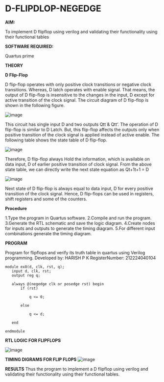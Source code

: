 # D-FLIPDLOP-NEGEDGE

**AIM:**

To implement  D flipflop using verilog and validating their functionality using their functional tables

**SOFTWARE REQUIRED:**

Quartus prime

**THEORY**

**D Flip-Flop**

D flip-flop operates with only positive clock transitions or negative clock transitions. Whereas, D latch operates with enable signal. That means, the output of D flip-flop is insensitive to the changes in the input, D except for active transition of the clock signal. The circuit diagram of D flip-flop is shown in the following figure.

![image](https://github.com/naavaneetha/D-FLIPDLOP-NEGEDGE/assets/154305477/48c81fe8-bc3f-40e7-95e2-519fc155ad51)

This circuit has single input D and two outputs Qtt & Qtt’. The operation of D flip-flop is similar to D Latch. But, this flip-flop affects the outputs only when positive transition of the clock signal is applied instead of active enable. The following table shows the state table of D flip-flop.

![image](https://github.com/naavaneetha/D-FLIPDLOP-NEGEDGE/assets/154305477/e5f3fda7-68ec-4a3a-a0a4-cf6f9cc4ab55)

Therefore, D flip-flop always Hold the information, which is available on data input, D of earlier positive transition of clock signal. From the above state table, we can directly write the next state equation as Qt+1t+1 = D

![image](https://github.com/naavaneetha/D-FLIPDLOP-NEGEDGE/assets/154305477/8592c0d8-2917-4142-91b9-d6c30dd891d2)

Next state of D flip-flop is always equal to data input, D for every positive transition of the clock signal. Hence, D flip-flops can be used in registers, shift registers and some of the counters.

**Procedure**

1.Type the program in Quartus software.
2.Compile and run the program.
3.Generate the RTL schematic and save the logic diagram.
4.Create nodes for inputs and outputs to generate the timing diagram.
5.For different input combinations generate the timing diagram.

**PROGRAM**

 Program for flipflops and verify its truth table in quartus using Verilog programming.
 Developed by: HARISH P K
 RegisterNumber: 212224040104
 ```
module ex8(d, clk, rst, q); 
	input d, clk, rst;
	output reg q;

	always @(negedge clk or posedge rst) begin 
		if (rst)

			q <= 0; 

		else

			q <= d;
			
	end

endmodule

```
**RTL LOGIC FOR FLIPFLOPS**

![image](https://github.com/user-attachments/assets/0a840f2a-010e-4d97-bcc2-3f713729d5f7)


**TIMING DIGRAMS FOR FLIP FLOPS**
![image](https://github.com/user-attachments/assets/aa5b6071-2308-4940-9793-8c7448bf156d)


**RESULTS**
Thus the program to implement a D flipflop using verilog and validating their functionality using their functional tables.
